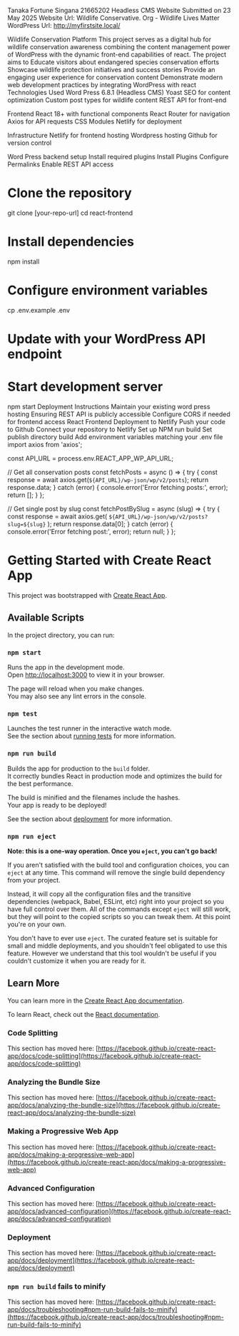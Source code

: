 Tanaka Fortune Singana 
21665202 
Headless CMS Website
Submitted on 23 May 2025
Website Url: Wildlife Conservative. Org - Wildlife Lives Matter 
WordPress Url: http://myfirstsite.local/

Wildlife Conservation Platform 
This project serves as a digital hub for wildlife conservation awareness combining the content management power of WordPress with the dynamic front-end capabilities of react. The project aims to 
Educate visitors about endangered species conservation efforts 
Showcase wildlife protection initiatives and success stories 
Provide an engaging user experience for conservation content
Demonstrate modern web development practices by integrating WordPress with react 
Technologies Used 
Word Press 6.8.1 (Headless CMS)
Yoast SEO for content optimization
Custom post types for wildlife content 
REST API for front-end 

Frontend
React  18+ with functional components 
React Router for navigation
Axios for API requests
CSS Modules 
Netlify for deployment 

Infrastructure
Netlify for frontend hosting
Wordpress hosting 
Github for version control

Word Press backend setup 
Install required plugins 
Install Plugins 
Configure Permalinks
Enable REST API access
# Clone the repository
git clone [your-repo-url]
cd react-frontend

# Install dependencies
npm install

# Configure environment variables
cp .env.example .env
# Update with your WordPress API endpoint

# Start development server
npm start
Deployment Instructions 
Maintain your existing word press hosting 
Ensuring REST API is publicly accessible 
Configure CORS if needed for frontend access
React Frontend Deployment to Netlify 
Push your code to Github
Connect your repository to Netlify 
Set up NPM run build 
Set publish directory build 
Add environment variables matching your .env file 
import axios from 'axios';

const API_URL = process.env.REACT_APP_WP_API_URL;

// Get all conservation posts
const fetchPosts = async () => {
  try {
    const response = await axios.get(`${API_URL}/wp-json/wp/v2/posts`);
    return response.data;
  } catch (error) {
    console.error('Error fetching posts:', error);
    return [];
  }
};

// Get single post by slug
const fetchPostBySlug = async (slug) => {
  try {
    const response = await axios.get(
      `${API_URL}/wp-json/wp/v2/posts?slug=${slug}`
    );
    return response.data[0];
  } catch (error) {
    console.error('Error fetching post:', error);
    return null;
  }
};


# Getting Started with Create React App

This project was bootstrapped with [Create React App](https://github.com/facebook/create-react-app).

## Available Scripts

In the project directory, you can run:

### `npm start`

Runs the app in the development mode.\
Open [http://localhost:3000](http://localhost:3000) to view it in your browser.

The page will reload when you make changes.\
You may also see any lint errors in the console.

### `npm test`

Launches the test runner in the interactive watch mode.\
See the section about [running tests](https://facebook.github.io/create-react-app/docs/running-tests) for more information.

### `npm run build`

Builds the app for production to the `build` folder.\
It correctly bundles React in production mode and optimizes the build for the best performance.

The build is minified and the filenames include the hashes.\
Your app is ready to be deployed!

See the section about [deployment](https://facebook.github.io/create-react-app/docs/deployment) for more information.

### `npm run eject`

**Note: this is a one-way operation. Once you `eject`, you can't go back!**

If you aren't satisfied with the build tool and configuration choices, you can `eject` at any time. This command will remove the single build dependency from your project.

Instead, it will copy all the configuration files and the transitive dependencies (webpack, Babel, ESLint, etc) right into your project so you have full control over them. All of the commands except `eject` will still work, but they will point to the copied scripts so you can tweak them. At this point you're on your own.

You don't have to ever use `eject`. The curated feature set is suitable for small and middle deployments, and you shouldn't feel obligated to use this feature. However we understand that this tool wouldn't be useful if you couldn't customize it when you are ready for it.

## Learn More

You can learn more in the [Create React App documentation](https://facebook.github.io/create-react-app/docs/getting-started).

To learn React, check out the [React documentation](https://reactjs.org/).

### Code Splitting

This section has moved here: [https://facebook.github.io/create-react-app/docs/code-splitting](https://facebook.github.io/create-react-app/docs/code-splitting)

### Analyzing the Bundle Size

This section has moved here: [https://facebook.github.io/create-react-app/docs/analyzing-the-bundle-size](https://facebook.github.io/create-react-app/docs/analyzing-the-bundle-size)

### Making a Progressive Web App

This section has moved here: [https://facebook.github.io/create-react-app/docs/making-a-progressive-web-app](https://facebook.github.io/create-react-app/docs/making-a-progressive-web-app)

### Advanced Configuration

This section has moved here: [https://facebook.github.io/create-react-app/docs/advanced-configuration](https://facebook.github.io/create-react-app/docs/advanced-configuration)

### Deployment

This section has moved here: [https://facebook.github.io/create-react-app/docs/deployment](https://facebook.github.io/create-react-app/docs/deployment)

### `npm run build` fails to minify

This section has moved here: [https://facebook.github.io/create-react-app/docs/troubleshooting#npm-run-build-fails-to-minify](https://facebook.github.io/create-react-app/docs/troubleshooting#npm-run-build-fails-to-minify)
